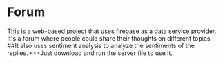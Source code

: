 # Forum
This is a web-based project that uses firebase as a data service provider.
It's a forum where people could share their thoughts on different topics.
##It also uses sentiment analysis to analyze the sentiments of the replies.>>>Just download and run the server file to use it.
